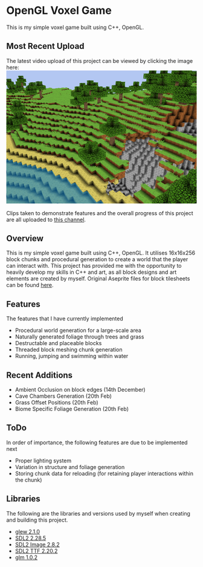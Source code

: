 # OpenGL Voxel Game
This is my simple voxel game built using C++, OpenGL. 

## Most Recent Upload
The latest video upload of this project can be viewed by clicking the image here:
[![most recent video](showcase/CavesFieldsAmbient.png)](https://www.youtube.com/watch?v=6eie47oquMg)

Clips taken to demonstrate features and the overall progress of this project are all 
uploaded to [this channel](https://www.youtube.com/@MisterPuggsProgramming).

## Overview
This is my simple voxel game built using C++, OpenGL. It utilises 16x16x256 block chunks
and procedural generation to create a world that the player can interact with. This 
project has provided me with the opportunity to heavily develop my skills in C++ and art,
as all block designs and art elements are created by myself. Original Aseprite files for
block tilesheets can be found [here](resources/asepriteFiles).

## Features
The features that I have currently implemented

- Procedural world generation for a large-scale area
- Naturally generated foliage through trees and grass
- Destructable and placeable blocks
- Threaded block meshing chunk generation
- Running, jumping and swimming within water

## Recent Additions
- Ambient Occlusion on block edges (14th December)
- Cave Chambers Generation (20th Feb)
- Grass Offset Positions (20th Feb)
- Biome Specific Foliage Generation (20th Feb)

## ToDo
In order of importance, the following features are due to be implemented next

- Proper lighting system
- Variation in structure and foliage generation
- Storing chunk data for reloading (for retaining player interactions within the chunk)

## Libraries
The following are the libraries and versions used by myself when creating and building
this project.

- [glew 2.1.0](https://github.com/nigels-com/glew/releases)
- [SDL2 2.28.5](https://github.com/libsdl-org/SDL/releases)
- [SDL2 Image 2.8.2](https://github.com/libsdl-org/SDL_image/releases)
- [SDL2 TTF 2.20.2](https://github.com/libsdl-org/SDL_ttf/releases)
- [glm 1.0.2](https://github.com/g-truc/glm)




